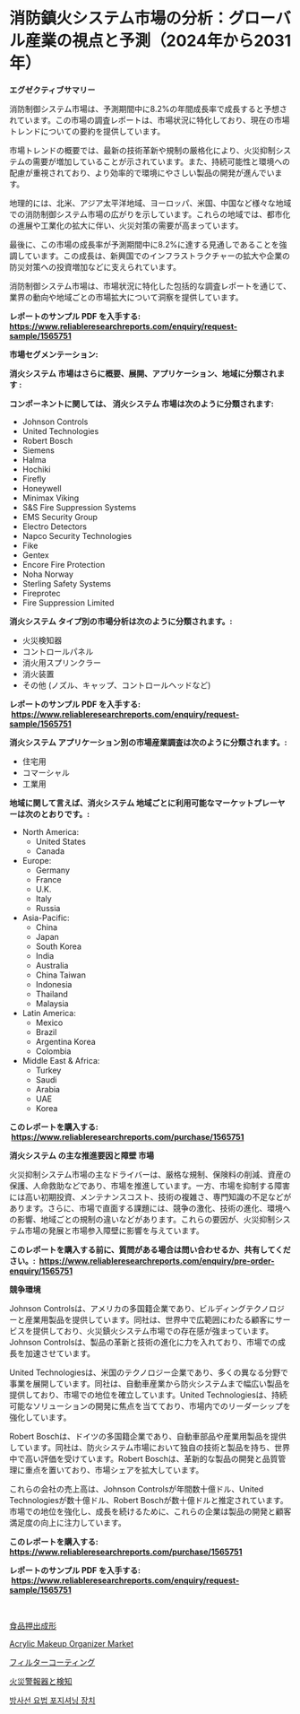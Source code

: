 <p><h1>消防鎮火システム市場の分析：グローバル産業の視点と予測（2024年から2031年）</h1></p><p><strong>エグゼクティブサマリー</strong></p>
<p><p>消防制御システム市場は、予測期間中に8.2%の年間成長率で成長すると予想されています。この市場の調査レポートは、市場状況に特化しており、現在の市場トレンドについての要約を提供しています。</p><p>市場トレンドの概要では、最新の技術革新や規制の厳格化により、火災抑制システムの需要が増加していることが示されています。また、持続可能性と環境への配慮が重視されており、より効率的で環境にやさしい製品の開発が進んでいます。</p><p>地理的には、北米、アジア太平洋地域、ヨーロッパ、米国、中国など様々な地域での消防制御システム市場の広がりを示しています。これらの地域では、都市化の進展や工業化の拡大に伴い、火災対策の需要が高まっています。</p><p>最後に、この市場の成長率が予測期間中に8.2%に達する見通しであることを強調しています。この成長は、新興国でのインフラストラクチャーの拡大や企業の防災対策への投資増加などに支えられています。</p><p>消防制御システム市場は、市場状況に特化した包括的な調査レポートを通じて、業界の動向や地域ごとの市場拡大について洞察を提供しています。</p></p>
<p><strong>レポートのサンプル PDF を入手する: <a href="https://www.reliableresearchreports.com/enquiry/request-sample/1565751">https://www.reliableresearchreports.com/enquiry/request-sample/1565751</a></strong></p>
<p><strong>市場セグメンテーション:</strong></p>
<p><strong> 消火システム 市場はさらに概要、展開、アプリケーション、地域に分類されます :</strong></p>
<p><strong>コンポーネントに関しては、 消火システム 市場は次のように分類されます: &nbsp;</strong></p>
<p><ul><li>Johnson Controls</li><li>United Technologies</li><li>Robert Bosch</li><li>Siemens</li><li>Halma</li><li>Hochiki</li><li>Firefly</li><li>Honeywell</li><li>Minimax Viking</li><li>S&S Fire Suppression Systems</li><li>EMS Security Group</li><li>Electro Detectors</li><li>Napco Security Technologies</li><li>Fike</li><li>Gentex</li><li>Encore Fire Protection</li><li>Noha Norway</li><li>Sterling Safety Systems</li><li>Fireprotec</li><li>Fire Suppression Limited</li></ul></p>
<p><strong> 消火システム タイプ別の市場分析は次のように分類されます。:</strong></p>
<p><ul><li>火災検知器</li><li>コントロールパネル</li><li>消火用スプリンクラー</li><li>消火装置</li><li>その他 (ノズル、キャップ、コントロールヘッドなど)</li></ul></p>
<p><strong>レポートのサンプル PDF を入手する: &nbsp;<a href="https://www.reliableresearchreports.com/enquiry/request-sample/1565751">https://www.reliableresearchreports.com/enquiry/request-sample/1565751</a></strong></p>
<p><strong> 消火システム アプリケーション別の市場産業調査は次のように分類されます。:</strong></p>
<p><ul><li>住宅用</li><li>コマーシャル</li><li>工業用</li></ul></p>
<p><strong>地域に関して言えば、消火システム 地域ごとに利用可能なマーケットプレーヤーは次のとおりです。:</strong></p>
<p><ul>
    <li>
        North America:
        <ul>
            <li>United States</li>
            <li>Canada</li>
        </ul>
    </li>
    <li>
        Europe:
        <ul>
            <li>Germany</li>
            <li>France</li>
            <li>U.K.</li>
            <li>Italy</li>
            <li>Russia</li>
        </ul>
    </li>
    <li>
        Asia-Pacific:
        <ul>
            <li>China</li>
            <li>Japan</li>
            <li>South Korea</li>
            <li>India</li>
            <li>Australia</li>
            <li>China Taiwan</li>
            <li>Indonesia</li>
            <li>Thailand</li>
            <li>Malaysia</li>
        </ul>
    </li>
    <li>
        Latin America:
        <ul>
            <li>Mexico</li>
            <li>Brazil</li>
            <li>Argentina Korea</li>
            <li>Colombia</li>
        </ul>
    </li>
    <li>
        Middle East & Africa:
        <ul>
            <li>Turkey</li>
            <li>Saudi</li>
            <li>Arabia</li>
            <li>UAE</li>
            <li>Korea</li>
        </ul>
    </li>
    </ul></p>
<p><strong>このレポートを購入する: &nbsp;<a href="https://www.reliableresearchreports.com/purchase/1565751">https://www.reliableresearchreports.com/purchase/1565751</a></strong></p>
<p><strong>消火システム の主な推進要因と障壁 市場</strong></p>
<p><p>火災抑制システム市場の主なドライバーは、厳格な規制、保険料の削減、資産の保護、人命救助などであり、市場を推進しています。一方、市場を抑制する障害には高い初期投資、メンテナンスコスト、技術の複雑さ、専門知識の不足などがあります。さらに、市場で直面する課題には、競争の激化、技術の進化、環境への影響、地域ごとの規制の違いなどがあります。これらの要因が、火災抑制システム市場の発展と市場参入障壁に影響を与えています。</p></p>
<p><strong>このレポートを購入する前に、質問がある場合は問い合わせるか、共有してください。:&nbsp; <a href="https://www.reliableresearchreports.com/enquiry/pre-order-enquiry/1565751">https://www.reliableresearchreports.com/enquiry/pre-order-enquiry/1565751</a></strong></p>
<p><strong>競争環境</strong></p>
<p><p>Johnson Controlsは、アメリカの多国籍企業であり、ビルディングテクノロジーと産業用製品を提供しています。同社は、世界中で広範囲にわたる顧客にサービスを提供しており、火災鎮火システム市場での存在感が強まっています。Johnson Controlsは、製品の革新と技術の進化に力を入れており、市場での成長を加速させています。</p><p>United Technologiesは、米国のテクノロジー企業であり、多くの異なる分野で事業を展開しています。同社は、自動車産業から防火システムまで幅広い製品を提供しており、市場での地位を確立しています。United Technologiesは、持続可能なソリューションの開発に焦点を当てており、市場内でのリーダーシップを強化しています。</p><p>Robert Boschは、ドイツの多国籍企業であり、自動車部品や産業用製品を提供しています。同社は、防火システム市場において独自の技術と製品を持ち、世界中で高い評価を受けています。Robert Boschは、革新的な製品の開発と品質管理に重点を置いており、市場シェアを拡大しています。</p><p>これらの会社の売上高は、Johnson Controlsが年間数十億ドル、United Technologiesが数十億ドル、Robert Boschが数十億ドルと推定されています。市場での地位を強化し、成長を続けるために、これらの企業は製品の開発と顧客満足度の向上に注力しています。</p></p>
<p><strong>このレポートを購入する: &nbsp; <a href="https://www.reliableresearchreports.com/purchase/1565751">https://www.reliableresearchreports.com/purchase/1565751</a></strong></p>
<p><strong>レポートのサンプル PDF を入手する: &nbsp;<a href="https://www.reliableresearchreports.com/enquiry/request-sample/1565751">https://www.reliableresearchreports.com/enquiry/request-sample/1565751</a></strong><strong></strong></p>
<p>&nbsp;</p>
<p><p><a href="https://medium.com/@coraltrout1923/%E9%A3%9F%E5%93%81%E3%82%A8%E3%82%AF%E3%82%B9%E3%83%88%E3%83%AB%E3%83%BC%E3%82%B8%E3%83%A7%E3%83%B3%E5%B8%82%E5%A0%B4%E3%81%AE%E3%82%A4%E3%83%B3%E3%82%B5%E3%82%A4%E3%83%88-%E5%B8%82%E5%A0%B4%E3%81%AE%E3%83%88%E3%83%AC%E3%83%B3%E3%83%89-%E6%88%90%E9%95%B7-2024%E5%B9%B4%E3%81%8B%E3%82%892031%E5%B9%B4%E3%81%BE%E3%81%A7%E3%81%AE%E4%BA%88%E6%B8%AC-e8273e00693c">食品押出成形</a></p><p><a href="https://github.com/derrinmiltonellis35gcl/Market-Research-Report-List-1/blob/main/acrylic-makeup-organizer-market.md">Acrylic Makeup Organizer Market</a></p><p><a href="https://github.com/Calvi3ynJerde867/Market-Research-Report-List-1/blob/main/91649425576.md">フィルターコーティング</a></p><p><a href="https://github.com/JacksonWiza1924/Market-Research-Report-List-1/blob/main/71566365577.md">火災警報器と検知</a></p><p><a href="https://github.com/RichardLueilwitz787/Market-Research-Report-List-1/blob/main/39235555232.md">방사선 요법 포지셔닝 장치</a></p></p>